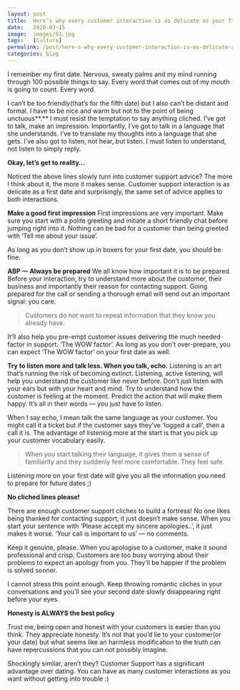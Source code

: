 ```yaml
---
layout: post
title:  Here’s why every customer interaction is as delicate as your first date!
date:   2020-03-15
image:  images/03.jpg
tags:   [Culture]
permalink: /post/here-s-why-every-customer-interaction-is-as-delicate-as-your-first-date
categories: blog
---
```

I remember my first date. Nervous, sweaty palms and my mind running through 100 possible things to say. Every word that comes out of my mouth is going to count. Every word.

I can’t be too friendly(that’s for the fifth date) but I also can’t be distant and formal. I have to be nice and warm but not to the point of being unctuous**.** I must resist the temptation to say anything cliched. I’ve got to talk, make an impression. Importantly, I’ve got to talk in a language that she understands. I’ve to translate my thoughts into a language that she gets. I’ve also got to listen, not hear, but listen. I must listen to understand, not listen to simply reply.

**Okay, let’s get to reality…**

Noticed the above lines slowly turn into customer support advice? The more I think about it, the more it makes sense. Customer support interaction is as delicate as a first date and surprisingly, the same set of advice applies to both interactions.

**Make a good first impression** First impressions are very important. Make sure you start with a polite greeting and initiate a short friendly chat before jumping right into it. Nothing can be bad for a customer than being greeted with ‘Tell me about your issue’.

As long as you don’t show up in boxers for your first date, you should be fine.

**ABP — Always be prepared** We all know how important it is to be prepared. Before your interaction, try to understand more about the customer, their business and importantly their reason for contacting support. Going prepared for the call or sending a thorough email will send out an important signal: you care.

> Customers do not want to repeat information that they know you already have.

It’ll also help you pre-empt customer issues delivering the much needed factor in support: ‘The WOW factor’. As long as you don’t over-prepare, you can expect ‘The WOW factor’ on your first date as well.

**Try to listen more and talk less. When you talk, echo.** Listening is an art that’s running the risk of becoming extinct. Listening, active listening, will help you understand the customer like never before. Don’t just listen with your ears but with your heart and mind. Try to understand how the customer is feeling at the moment. Predict the action that will make them happy. It’s all in their words — you just have to listen.

When I say echo, I mean talk the same language as your customer. You might call it a ticket but if the customer says they’ve ‘logged a call’, then a call it is. The advantage of listening more at the start is that you pick up your customer vocabulary easily.

> When you start talking their language, it gives them a sense of familiarity and they suddenly feel more comfortable. They feel safe.

Listening more on your first date will give you all the information you need to prepare for future dates ;)

**No cliched lines please!**

There are enough customer support cliches to build a fortress! No one likes being thanked for contacting support, it just doesn’t make sense. When you start your sentence with ‘Please accept my sincere apologies..’, it just makes it worse. ‘Your call is important to us’ — no comments.

Keep it genuine, please. When you apologise to a customer, make it sound professional and crisp. Customers are too busy worrying about their problems to expect an apology from you. They’ll be happier if the problem is solved sooner.

I cannot stress this point enough. Keep throwing romantic cliches in your conversations and you’ll see your second date slowly disappearing right before your eyes.

**Honesty is ALWAYS the best policy**

Trust me, being open and honest with your customers is easier than you think. They appreciate honesty. It’s not that you’d lie to your customer(or your date) but what seems like an harmless modification to the truth can have repercussions that you can not possibly imagine.

Shockingly similar, aren’t they? Customer Support has a significant advantage over dating. You can have as many customer interactions as you want without getting into trouble :)
